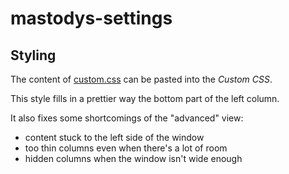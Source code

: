 # mastodys-settings


## Styling

The content of [custom.css](./custom.css) can be pasted into the *Custom CSS*.

This style fills in a prettier way the bottom part of the left column.

It also fixes some shortcomings of the "advanced" view:

* content stuck to the left side of the window
* too thin columns even when there's a lot of room
* hidden columns when the window isn't wide enough



